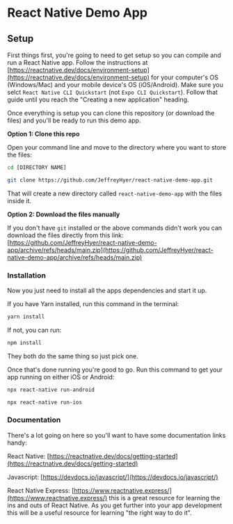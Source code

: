 # React Native Demo App

## Setup

First things first, you're going to need to get setup so you can compile and run a React Native app. Follow the instructions
at [https://reactnative.dev/docs/environment-setup](https://reactnative.dev/docs/environment-setup) for your computer's OS (Windows/Mac)
and your mobile device's OS (iOS/Android). Make sure you selct `React Native CLI Quickstart` (not `Expo CLI Quickstart`). Follow that
guide until you reach the "Creating a new application" heading.

Once everything is setup you can clone this repository (or download the files) and you'll be ready to run this demo app.

**Option 1: Clone this repo**

Open your command line and move to the directory where you want to store the files:
```sh
cd [DIRECTORY NAME]

git clone https://github.com/JeffreyHyer/react-native-demo-app.git
```

That will create a new directory called `react-native-demo-app` with the files inside it.

**Option 2: Download the files manually**

If you don't have `git` installed or the above commands didn't work you can download the files directly from this link:
[https://github.com/JeffreyHyer/react-native-demo-app/archive/refs/heads/main.zip](https://github.com/JeffreyHyer/react-native-demo-app/archive/refs/heads/main.zip)


### Installation

Now you just need to install all the apps dependencies and start it up.

If you have Yarn installed, run this command in the terminal:

```sh
yarn install
```

If not, you can run:

```sh
npm install
```

They both do the same thing so just pick one.

Once that's done running you're good to go. Run this command to get your app running on either iOS or Android:

```sh
npx react-native run-android

npx react-native run-ios
```


### Documentation

There's a lot going on here so you'll want to have some documentation links handy:

React Native: [https://reactnative.dev/docs/getting-started](https://reactnative.dev/docs/getting-started)

Javascript: [https://devdocs.io/javascript/](https://devdocs.io/javascript/)

React Native Express: [https://www.reactnative.express/](https://www.reactnative.express/) this is a great resource for learning the ins and
outs of React Native. As you get further into your app development this will be a useful resource for learning "the right way to do it".
